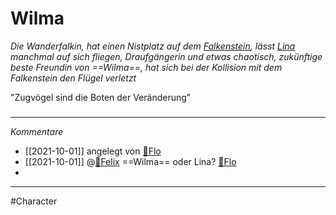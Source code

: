 # Wilma
*Die Wanderfalkin, hat einen Nistplatz auf dem [Falkenstein](Orte/Falkenstein.md), lässt [Lina](Bewohner/Lina.md) manchmal auf sich fliegen, Draufgängerin und etwas chaotisch, zukünftige beste Freundin von ==Wilma==, hat sich bei der Kollision mit dem Falkenstein den Flügel verletzt*

"Zugvögel sind die Boten der Veränderung"

#####
---
*Kommentare*
- [[2021-10-01]] angelegt von [🦝Flo](Stuff/🦝Flo.md)
- [[2021-10-01]] @[🐨Felix](Stuff/🐨Felix.md) ==Wilma== oder Lina?  [🦝Flo](Stuff/🦝Flo.md)
- 
---
#Character
